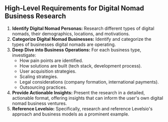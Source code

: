 ## High-Level Requirements for Digital Nomad Business Research

1.  **Identify Digital Nomad Personas:** Research different types of digital nomads, their demographics, locations, and motivations.
2.  **Categorize Digital Nomad Businesses:** Identify and categorize the types of businesses digital nomads are operating.
3.  **Deep Dive into Business Operations:** For each business type, investigate:
    *   How pain points are identified.
    *   How solutions are built (tech stack, development process).
    *   User acquisition strategies.
    *   Scaling strategies.
    *   Legal considerations (company formation, international payments).
    *   Outsourcing practices.
4.  **Provide Actionable Insights:** Present the research in a detailed, actionable format, offering insights that can inform the user's own digital nomad business ventures.
5.  **Reference Levelsio:** Specifically, research and reference Levelsio's approach and business models as a prominent example.
